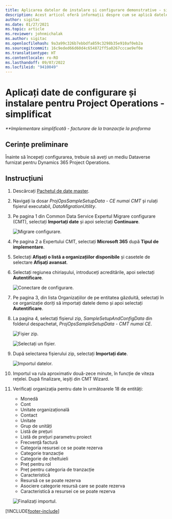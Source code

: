 ```yaml
---
title: Aplicarea datelor de instalare și configurare demonstrative - simplificat
description: Acest articol oferă informații despre cum se aplică datele de instalare și configurare demo pentru Project Operations.
author: sigitac
ms.date: 01/27/2021
ms.topic: article
ms.reviewer: johnmichalak
ms.author: sigitac
ms.openlocfilehash: 9a3a99c326b7ebbdfa859c3298b35e910af0eb2a
ms.sourcegitcommit: 16c9eded66d60d4c654872ff5a0267cccae9ef0e
ms.translationtype: HT
ms.contentlocale: ro-RO
ms.lasthandoff: 09/07/2022
ms.locfileid: "9410049"
---
```

# <a name="apply-demo-setup-and-configuration-data-for-project-operations---lite"></a>Aplicați date de configurare și instalare pentru Project Operations - simplificat 

_**Implementare simplificată - facturare de la tranzacție la proforma_



## <a name="prerequisites"></a>Cerințe preliminare

Înainte să începeți configurarea, trebuie să aveți un mediu Dataverse furnizat pentru Dynamics 365 Project Operations.


## <a name="instructions"></a>Instrucțiuni

1. Descărcați [Pachetul de date master](https://download.microsoft.com/download/3/4/1/341bf279-a64f-4baa-af31-ce624859b518/ProjOpsSampleSetupData-%20CE%20only.zip). 
2. Navigați la dosar *ProjOpsSampleSetupData - CE numai CMT* și rulați fișierul executabil, *DataMigrationUtility*.
3. Pe pagina 1 din Common Data Service Expertul Migrare configurare (CMT), selectați **Importați date** și apoi selectați **Continuare**.

    ![Migrare configurare.](./media/1ConfigurationMigration.png)

4. Pe pagina 2 a Expertului CMT, selectați **Microsoft 365** după **Tipul de implementare**.
5. Selectați **Afișați o listă a organizațiilor disponibile** și casetele de selectare **Afișați avansat**.
6. Selectați regiunea chiriașului, introduceți acreditările, apoi selectați **Autentificare**.

   ![Conectare de configurare.](./media/2ConfigurationSignin.png)

7. Pe pagina 3, din lista Organizațiilor de pe entitatea găzduită, selectați în ce organizație doriți să importați datele demo și apoi selectați **Autentificare**.
8. La pagina 4, selectați fișierul zip, *SampleSetupAndConfigData* din folderul despachetat, *ProjOpsSampleSetupData - CMT numai CE*.

   ![Fișier zip.](./media/3ZipFile.png)

   ![Selectați un fișier.](./media/4SelectAFile.png)

9. După selectarea fișierului zip, selectați **Importați date**.

   ![Importul datelor.](./media/5ImportData.png)

10. Importul va rula aproximativ două-zece minute, în funcție de viteza rețelei. După finalizare, ieșiți din CMT Wizard. 
11. Verificați organizația pentru date în următoarele 18 de entități:

    -   Monedă
    -   Cont
    -   Unitate organizațională
    -   Contact
    -   Unitate
    -   Grup de unități
    -   Listă de prețuri
    -   Listă de prețuri parametru proiect 
    -   Frecvență factură
    -   Categoria resursei ce se poate rezerva
    -   Categorie tranzacție
    -   Categorie de cheltuieli
    -   Preț pentru rol
    -   Preț pentru categoria de tranzacție
    -   Caracteristică
    -   Resursă ce se poate rezerva
    -   Asociere categorie resursă care se poate rezerva
    -   Caracteristică a resursei ce se poate rezerva

    ![Finalizați importul.](./media/6CompleteImport.png)


[!INCLUDE[footer-include](../includes/footer-banner.md)]
